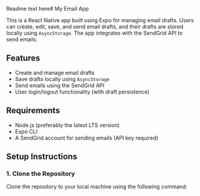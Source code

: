 Readme text here# My Email App

This is a React Native app built using Expo for managing email drafts. Users can create, edit, save, and send email drafts, and their drafts are stored locally using `AsyncStorage`. The app integrates with the SendGrid API to send emails.

## Features
- Create and manage email drafts
- Save drafts locally using `AsyncStorage`
- Send emails using the SendGrid API
- User login/logout functionality (with draft persistence)

## Requirements
- Node.js (preferably the latest LTS version)
- Expo CLI
- A SendGrid account for sending emails (API key required)

## Setup Instructions

### 1. Clone the Repository
Clone the repository to your local machine using the following command:

```bash

